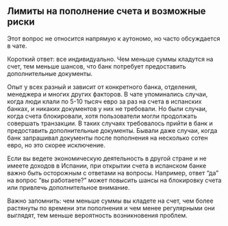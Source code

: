 ## Лимиты на пополнение счета и возможные риски

Этот вопрос не относится напрямую к аутономо, но часто обсуждается в чате.

Короткий ответ: все индивидуально. Чем меньше суммы кладутся на счет, тем меньше шансов, что банк потребует 
предоставить дополнительные документы.

Опыт у всех разный и зависит от конкретного банка, отделения, менеджера и многих других факторов. В чате упоминались 
случаи, когда люди клали по 5-10 тысяч евро за раз на счета в испанских банках, и никаких документов у них не 
требовали. Но были случаи, когда счета блокировали, хотя пользователи могли продолжать совершать транзакции. В таких
случаях требовалось прийти в банк и предоставить дополнительные документы. Бывали даже случаи, когда банк запрашивал 
документы после пополнения на несколько сотен евро, но это скорее исключение.

Если вы ведете экономическую деятельность в другой стране и не имеете доходов в Испании, при открытии счета в 
испанском банке важно быть осторожным с ответами на вопросы. Например, ответ “да” на вопрос “вы работаете?” может 
повысить шансы на блокировку счета или привлечь дополнительное внимание.

Важно запомнить: чем меньше суммы вы кладете на счет, чем более растянуты по времени эти пополнения и чем менее 
регулярными они выглядят, тем меньше вероятность возникновения проблем.
